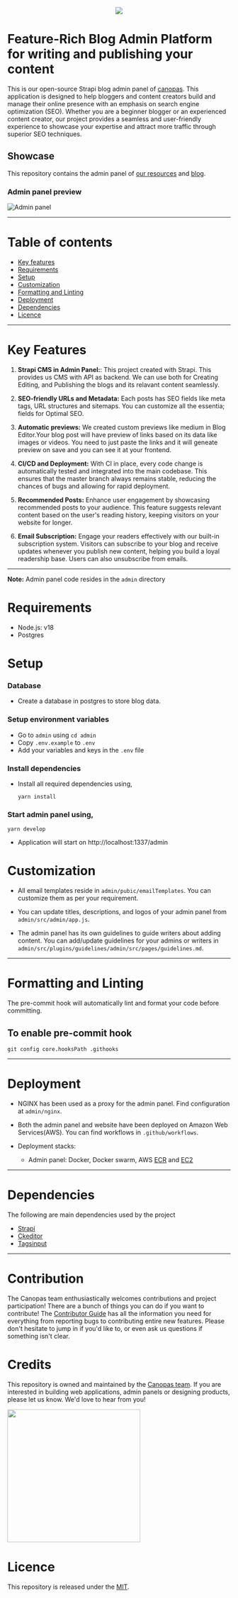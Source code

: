 <p align="center"><a href="https://canopas.com/contact"><img src="./assets/banner.png"></a></p>

# Feature-Rich Blog Admin Platform for writing and publishing your content

This is our open-source Strapi blog admin panel of [canopas](https://canopas.com). This application is designed to help bloggers and content creators build and manage their online presence with an emphasis on search engine optimization (SEO). Whether you are a beginner blogger or an experienced content creator, our project provides a seamless and user-friendly experience to showcase your expertise and attract more traffic through superior SEO techniques.

## Showcase

This repository contains the admin panel of [our resources](https://canopas.com/resources) and [blog](https://canopas.com/blog).

### Admin panel preview

![Admin panel](https://github.com/canopas/canopas-blog-admin/assets/115449373/7542ff05-08ca-45ae-a4c6-24785419ae35)

---

# Table of contents

- [Key features](https://github.com/canopas/canopas-blog-admin#key-features)
- [Requirements](https://github.com/canopas/canopas-blog-admin#requirements)
- [Setup](https://github.com/canopas/canopas-blog-admin#setup)
- [Customization](https://github.com/canopas/canopas-blog-admin#customization)
- [Formatting and Linting](https://github.com/canopas/canopas-blog-admin#formatting-and-linting)
- [Deployment](https://github.com/canopas/canopas-blog-admin#deployment)
- [Dependencies](https://github.com/canopas/canopas-blog-admin#dependencies)
- [Licence](https://github.com/canopas/canopas-blog-admin#licence)

---

# Key Features

1. **Strapi CMS in Admin Panel:**: This project created with Strapi. This provides us CMS with API as backend. We can use both for Creating Editing, and Publishing the blogs and its relavant content seamlessly.

2. **SEO-friendly URLs and Metadata:** Each posts has SEO fields like meta tags, URL structures and sitemaps. You can customize all the essentia; fields for Optimal SEO.

3. **Automatic previews:** We created custom previews like medium in Blog Editor.Your blog post will have preview of links based on its data like images or videos. You need to just paste the links and it will geneate preview on save and you can see it at your frontend.

4. **CI/CD and Deployment:** With CI in place, every code change is automatically tested and integrated into the main codebase. This ensures that the master branch always remains stable, reducing the chances of bugs and allowing for rapid deployment.
   
5. **Recommended Posts:** Enhance user engagement by showcasing recommended posts to your audience. This feature suggests relevant content based on the user's reading history, keeping visitors on your website for longer.

6. **Email Subscription:** Engage your readers effectively with our built-in subscription system. Visitors can subscribe to your blog and receive updates whenever you publish new content, helping you build a loyal readership base. Users can also unsubscribe from emails.

---

**Note:** Admin panel code resides in the `admin` directory

# Requirements

- Node.js: v18
- Postgres

# Setup

### Database

- Create a database in postgres to store blog data.

### Setup environment variables

- Go to `admin` using `cd admin`
- Copy `.env.example` to `.env`
- Add your variables and keys in the `.env` file

### Install dependencies

- Install all required dependencies using,

  ```
  yarn install
  ```

### Start admin panel using,

```
yarn develop
```

- Application will start on http://localhost:1337/admin

# Customization

- All email templates reside in `admin/pubic/emailTemplates`. You can customize them as per your requirement.
- You can update titles, descriptions, and logos of your admin panel from `admin/src/admin/app.js`.

- The admin panel has its own guidelines to guide writers about adding content. You can add/update guidelines for your admins or writers in `admin/src/plugins/guidelines/admin/src/pages/guidelines.md`.

---

# Formatting and Linting

The pre-commit hook will automatically lint and format your code before committing.

## To enable pre-commit hook

```
git config core.hooksPath .githooks
```

---

# Deployment

- NGINX has been used as a proxy for the admin panel. Find configuration at `admin/nginx`.
- Both the admin panel and website have been deployed on Amazon Web Services(AWS). You can find workflows in `.github/workflows`.

- Deployment stacks:

  - Admin panel: Docker, Docker swarm, AWS [ECR](https://aws.amazon.com/ecr/) and [EC2](https://aws.amazon.com/ec2/)

---

# Dependencies

The following are main dependencies used by the project

- [Strapi](https://github.com/strapi/strapi)
- [Ckeditor](https://github.com/nshenderov/strapi-plugin-ckeditor)
- [Tagsinput](https://market.strapi.io/plugins/strapi-plugin-tagsinput)

---

# Contribution

The Canopas team enthusiastically welcomes contributions and project participation! There are a bunch of things you can do if you want to contribute! The [Contributor Guide](CONTRIBUTING.md) has all the information you need for everything from reporting bugs to contributing entire new features. Please don't hesitate to jump in if you'd like to, or even ask us questions if something isn't clear.

# Credits

This repository is owned and maintained by the [Canopas team](https://canopas.com/). If you are interested in building web applications, admin panels or designing products, please let us know. We'd love to hear from you!

<a href="https://canopas.com/contact"><img src="./assets/cta.png" width=300></a>

# Licence

This repository is released under the [MIT](https://github.com/canopas/canopas-blog-admin/blob/master/LICENSE).
